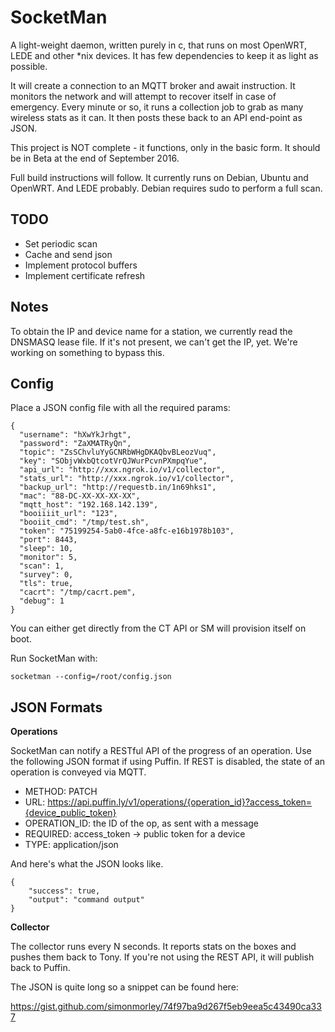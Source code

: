 # SocketMan

A light-weight daemon, written purely in c, that runs on most OpenWRT, LEDE and other \*nix devices. It has few dependencies to keep it as light as possible.

It will create a connection to an MQTT broker and await instruction. It monitors the network and will attempt to recover itself in case of emergency. Every minute or so, it runs a collection job to grab as many wireless stats as it can. It then posts these back to an API end-point as JSON.

This project is NOT complete - it functions, only in the basic form. It should be in Beta at the end of September 2016.

Full build instructions will follow. It currently runs on Debian, Ubuntu and OpenWRT. And LEDE probably. Debian requires sudo to perform a full scan.

## TODO

- Set periodic scan
- Cache and send json
- Implement protocol buffers
- Implement certificate refresh

## Notes

To obtain the IP and device name for a station, we currently read the DNSMASQ lease file. If it's not present, we can't get the IP, yet. We're working on something to bypass this.

## Config

Place a JSON config file with all the required params:

```
{
  "username": "hXwYkJrhgt",
  "password": "ZaXMATRyQn",
  "topic": "ZsSChvluYyGCNRbWHgDKAQbvBLeozVuq",
  "key": "SObjvWxbQtcotVrQJWurPcvnPXmpqYue",
  "api_url": "http://xxx.ngrok.io/v1/collector",
  "stats_url": "http://xxx.ngrok.io/v1/collector",
  "backup_url": "http://requestb.in/1n69hks1",
  "mac": "88-DC-XX-XX-XX-XX",
  "mqtt_host": "192.168.142.139",
  "booiiiit_url": "123",
  "booiit_cmd": "/tmp/test.sh",
  "token": "75199254-5ab0-4fce-a8fc-e16b1978b103",
  "port": 8443,
  "sleep": 10,
  "monitor": 5,
  "scan": 1,
  "survey": 0,
  "tls": true,
  "cacrt": "/tmp/cacrt.pem",
  "debug": 1
}
```

You can either get directly from the CT API or SM will provision itself on boot.

Run SocketMan with:

```
socketman --config=/root/config.json
```

## JSON Formats

**Operations**

SocketMan can notify a RESTful API of the progress of an operation. Use the following JSON format if using Puffin. If REST is disabled, the state of an operation is conveyed via MQTT.

- METHOD: PATCH
- URL: https://api.puffin.ly/v1/operations/{operation_id}?access_token={device_public_token}
- OPERATION_ID: the ID of the op, as sent with a message
- REQUIRED: access_token -> public token for a device
- TYPE: application/json

And here's what the JSON looks like.

```
{
    "success": true,
    "output": "command output"
}
```

**Collector**

The collector runs every N seconds. It reports stats on the boxes and pushes them back to Tony. If you're not using the REST API, it will publish back to Puffin.

The JSON is quite long so a snippet can be found here:

https://gist.github.com/simonmorley/74f97ba9d267f5eb9eea5c43490ca337

